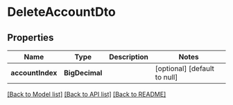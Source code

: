 # DeleteAccountDto

## Properties

| Name             | Type           | Description | Notes                        |
| ---------------- | -------------- | ----------- | ---------------------------- |
| **accountIndex** | **BigDecimal** |             | [optional] [default to null] |

[[Back to Model list]](../README.md#documentation-for-models) [[Back to API list]](../README.md#documentation-for-api-endpoints) [[Back to README]](../README.md)
